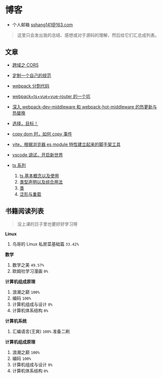 # 博客

-   个人邮箱 sshang141@163.com

> 这里只会发出我的总结、感想或对于源码的理解，然后给它们汇总成列表。

## 文章

-   [跨域之 CORS](./articles/will/跨域之CORS.md)
-   [定制一个自己的规范](./articles/will/规范.md)
-   [webpack 分割代码](./articles/will/webpack打包分割代码.md)
-   [webpack+ts+vue+vue-router 的一个坑](./articles/will/webpack+ts+vue+vue-router的一个坑.md)
-   [深入 webpack-dev-middleware 和 webpack-hot-middleware 的热更新与热替换](https://github.com/shulandmimi/blog/issues/2)
-   [选择，目标！](https://github.com/shulandmimi/blog/issues/3)
-   [copy dom 时，如何 copy 事件](https://github.com/shulandmimi/blog/issues/5)
-   [vite，根据浏览器 es module 特性建立起来的脚手架工具](https://github.com/shulandmimi/blog/issues/6)
-   [vscode 调试，开启新世界](https://github.com/shulandmimi/blog/issues/7)

-   [ts 系列](./articles/will/ts)
    1. [ts 基本概念以及使用](./articles/will/ts/1_ts基本概念以及使用.md)
    2. [类型声明以及组合用法](./articles/will/ts/2_类型声明以及组合用法.md)
    3. [类](./articles/will/ts/3_类.md)
    4. [泛形与重载](articles/will/ts/4_泛形与重载.md)

## 书籍阅读列表

> 没上课的日子里也要好好学习呀

**Linux**

1. 鸟哥的 Linux 私房菜基础篇 `33.42%`

**数学**

1. 数学之美 `49.57%`
2. 欧姆社学习漫画 `0%`

**计算机组成原理**

1. 浪潮之巅 `100%`
2. 编码 `100%`
3. 计算机组成与设计 `0%`
4. 计算机体系结构 `0%`

**计算机系统**

1. 汇编语言(王爽) `100%` 准备二刷

**计算机组成原理**

1. 浪潮之巅 `100%`
2. 编码 `100%`
3. 计算机组成与设计 `0%`
4. 计算机体系结构 `0%`
